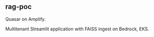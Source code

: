 ## rag-poc
Quasar on Amplify.

Multitenant Streamlit application with FAISS ingest on Bedrock, EKS.
